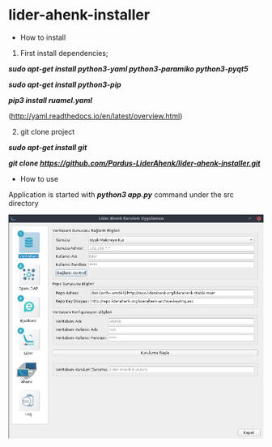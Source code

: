 # lider-ahenk-installer

* How to install

1) First install dependencies;

***sudo apt-get install python3-yaml python3-paramiko python3-pyqt5***

***sudo apt-get install python3-pip***

***pip3 install ruamel.yaml***

(http://yaml.readthedocs.io/en/latest/overview.html)

2) git clone project

***sudo apt-get install git***

***git clone https://github.com/Pardus-LiderAhenk/lider-ahenk-installer.git***

* How to use

Application is started with ***python3 app.py*** command under the src directory


![Lider Ahenk Installer](liderahenk_installer_home_page.png)
